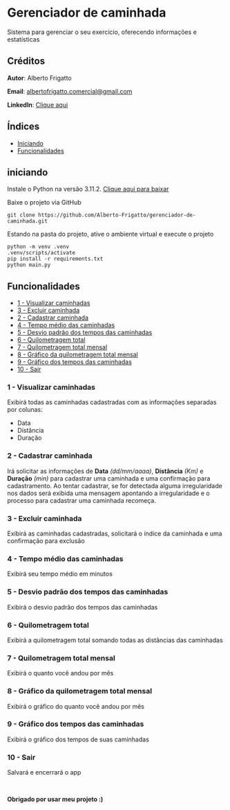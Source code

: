 # Gerenciador de caminhada

Sistema para gerenciar o seu exercício, oferecendo informações e estatísticas

## Créditos

**Autor**: Alberto Frigatto

**Email**: albertofrigatto.comercial@gmail.com

**LinkedIn**: [Clique aqui](https://www.linkedin.com/in/alberto-frigatto-de-andrade-ferreira-a72022251/)


## Índices

- [Iniciando](#iniciando)
- [Funcionalidades](#funcionalidades)

## iniciando

Instale o Python na versão 3.11.2. [Clique aqui para baixar](https://www.python.org/downloads/)

Baixe o projeto via GitHub

```
git clone https://github.com/Alberto-Frigatto/gerenciador-de-caminhada.git
```

Estando na pasta do projeto, ative o ambiente virtual e execute o projeto

```
python -m venv .venv
.venv/scripts/activate
pip install -r requirements.txt
python main.py
```

## Funcionalidades

- [1 - Visualizar caminhadas](#1---visualizar-caminhadas)
- [3 - Excluir caminhada](#3---excluir-caminhada)
- [2 - Cadastrar caminhada](#2---cadastrar-caminhada)
- [4 - Tempo médio das caminhadas](#4---tempo-médio-das-caminhadas)
- [5 - Desvio padrão dos tempos das caminhadas](#5---desvio-padrão-dos-tempos-das-caminhadas)
- [6 - Quilometragem total](#6---quilometragem-total)
- [7 - Quilometragem total mensal](#8---quilometragem-total-mensal)
- [8 - Gráfico da quilometragem total mensal](#10---gráfico-da-quilometragem-total-mensal)
- [9 - Gráfico dos tempos das caminhadas](#11---gráfico-dos-tempos-das-caminhadas)
- [10 - Sair](#12---sair)

### 1 - Visualizar caminhadas

Exibirá todas as caminhadas cadastradas com as informações separadas por colunas:

- Data
- Distância
- Duração

### 2 - Cadastrar caminhada

Irá solicitar as informações de **Data** *(dd/mm/aaaa)*, **Distância** *(Km)* e **Duração** *(min)* para cadastrar uma caminhada e uma confirmação para cadastramento. Ao tentar cadastrar, se for detectada alguma irregularidade nos dados será exibida uma mensagem apontando a irregularidade e o processo para cadastrar uma caminhada recomeça.

### 3 - Excluir caminhada

Exibirá as caminhadas cadastradas, solicitará o índice da caminhada e uma confirmação para exclusão

### 4 - Tempo médio das caminhadas

Exibirá seu tempo médio em minutos

### 5 - Desvio padrão dos tempos das caminhadas

Exibirá o desvio padrão dos tempos das caminhadas

### 6 - Quilometragem total

Exibirá a quilometragem total somando todas as distâncias das caminhadas

### 7 - Quilometragem total mensal

Exibirá o quanto você andou por mês

### 8 - Gráfico da quilometragem total mensal

Exibirá o gráfico do quanto você andou por mês

### 9 - Gráfico dos tempos das caminhadas

Exibirá o gráfico dos tempos de suas caminhadas

### 10 - Sair

Salvará e encerrará o app

<br />

**Obrigado por usar meu projeto :)**
